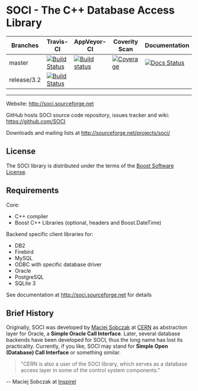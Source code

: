 SOCI - The C++ Database Access Library
======================================

Branches        | Travis-CI      | AppVeyor-CI | Coverity Scan  | Documentation |
----------------|--------------- |-------------|----------------|---------------|
master          | [![Build Status](https://travis-ci.org/SOCI/soci.svg?branch=master)](https://travis-ci.org/SOCI/soci)         | [![Build status](https://ci.appveyor.com/api/projects/status/qii4fq3k8krg3da8/branch/master?svg=true)](https://ci.appveyor.com/project/mloskot/soci/branch/master) |  [![Coverage](https://scan.coverity.com/projects/6581/badge.svg)](https://scan.coverity.com/projects/soci-soci) | [![Docs Status](https://circleci.com/gh/SOCI/soci.svg?style=svg)](https://circleci.com/gh/SOCI/soci) |
release/3.2     | [![Build Status](https://travis-ci.org/SOCI/soci.svg?branch=release%2F3.2)](https://travis-ci.org/SOCI/soci)  |                                                                                                                                                                    |                                                                                                                 |                                                                                                                                 |
---------------------------------------------------------------------------------




Website: http://soci.sourceforge.net

GitHub hosts SOCI source code repository, issues tracker and wiki:
https://github.com/SOCI

Downloads and mailing lists at
http://sourceforge.net/projects/soci/

License
-------

The SOCI library is distributed under the terms of the [Boost Software License](http://www.boost.org/LICENSE_1_0.txt).

Requirements
------------

Core:
* C++ compiler
* Boost C++ Libraries (optional, headers and Boost.DateTime)

Backend specific client libraries for:
* DB2
* Firebird
* MySQL
* ODBC with specific database driver
* Oracle
* PostgreSQL
* SQLite 3

See documentation at http://soci.sourceforge.net for details

Brief History
-------------
Originally, SOCI was developed by [Maciej Sobczak](http://www.msobczak.com/)
at [CERN](http://www.cern.ch/) as abstraction layer for Oracle,
a **Simple Oracle Call Interface**.
Later, several database backends have been developed for SOCI,
thus the long name has lost its practicality.
Currently, if you like, SOCI may stand for **Simple Open (Database) Call Interface**
or something similar.

> "CERN is also a user of the SOCI library, which serves as a database access
> layer in some of the control system components."

-- Maciej Sobczak at [Inspirel](http://www.inspirel.com/users.html)
